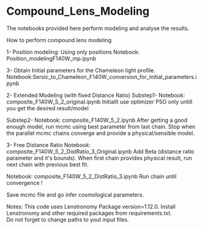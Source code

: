 # Compound_Lens_Modeling

The notebooks provided here perform modeling and analyse the results.

How to perform compound lens modeling

1- Position modeling: Using only positions
    Notebook: Position_modelingF140W_mp.ipynb

3- Obtain Initial parameters for the Chameleon light profile.
    Notebook:Sersic_to_Chameleon_F140W_conversion_for_initial_parameters.ipynb

2- Extended Modeling (with fixed Distance Ratio)
   Substep1- Notebook: composite_F140W_5_2_original.ipynb
   Initiallt use optimizer PSO only untill you get the desired result/model

   Substep2- Notebook: composite_F140W_5_2.ipynb
   After getting a good enough model, run mcmc using best parameter from last chain.
   Stop when the parallel mcmc chains converge and provide a physical/sensible model.

3- Free Distance Ratio 
   Notebook: composite_F140W_5_2_DistRatio_3_Original.ipynb
   Add Beta (distance ratio parameter and it's bounds).
   When first chain provides physical result, run next chain with previous best fit.

   Notebook: composite_F140W_5_2_DistRatio_3.ipynb
   Run chain until convergence !

Save mcmc file and go infer cosmological parameters.

Notes: This code uses Lenstronomy Package version=1.12.0. Install Lenstronomy and other required packages from requirements.txt.  
Do not forget to change paths to yout input files.



